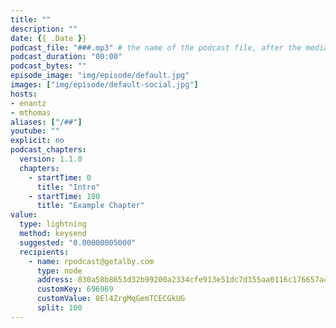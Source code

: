 ```yaml
---
title: ""
description: ""
date: {{ .Date }}
podcast_file: "###.mp3" # the name of the podcast file, after the media prefix.
podcast_duration: "00:00"
podcast_bytes: ""
episode_image: "img/episode/default.jpg"
images: ["img/episode/default-social.jpg"]
hosts: 
- enantz
- mthomas
aliases: ["/##"]
youtube: ""
explicit: no
podcast_chapters:
  version: 1.1.0
  chapters:
    - startTime: 0
      title: "Intro"
    - startTime: 180
      title: "Example Chapter"
value:
  type: lightning
  method: keysend
  suggested: "0.00000005000"
  recipients:
    - name: rpodcast@getalby.com
      type: node
      address: 030a58b8653d32b99200a2334cfe913e51dc7d155aa0116c176657a4f1722677a3
      customKey: 696969
      customValue: 0El4ZrgMqGemTCECGkUG
      split: 100
---
```

